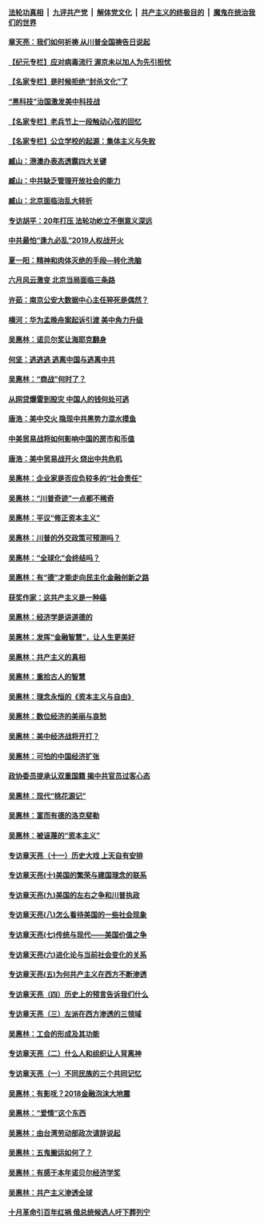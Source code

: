 ####  [法轮功真相](../../../../basic/blob/master/README.md?t=07090631) &nbsp;|&nbsp; [九评共产党](../../../../9ping.md/blob/master/README.md?t=07090631) &nbsp;|&nbsp; [解体党文化](../../../../jtdwh.md/blob/master/README.md?t=07090631)  &nbsp;|&nbsp; [共产主义的终极目的](../../../../gczydzjmd.md/blob/master/README.md?t=07090631) &nbsp;|&nbsp; [魔鬼在统治我们的世界](../../../../mgztzwmdsj.md/blob/master/README.md?t=07090631) 

#### [章天亮：我们如何祈祷 从川普全国祷告日说起](../pages/nsc423/n11944627.md?t=07090631) 

#### [【纪元专栏】应对病毒流行 渥京未以加人为先引担忧](../pages/nsc423/n11875714.md?t=07090631) 

#### [【名家专栏】是时候拒绝“封杀文化”了](../pages/nsc423/n11814093.md?t=07090631) 

#### [“黑科技”治国激发美中科技战](../pages/nsc423/n11638056.md?t=07090631) 

#### [【名家专栏】老兵节上一段触动心弦的回忆](../pages/nsc423/n11646016.md?t=07090631) 

#### [【名家专栏】公立学校的起源：集体主义与失败](../pages/nsc423/n11601833.md?t=07090631) 

#### [臧山：港澳办表态透露四大关键](../pages/nsc423/n11421628.md?t=07090631) 

#### [臧山：中共缺乏管理开放社会的能力](../pages/nsc423/n11407457.md?t=07090631) 

#### [臧山：北京面临治乱大转折](../pages/nsc423/n11406895.md?t=07090631) 

#### [专访胡平：20年打压 法轮功屹立不倒意义深远](../pages/nsc423/n11398800.md?t=07090631) 

#### [中共最怕“逢九必乱”2019人权战开火](../pages/nsc423/n11385248.md?t=07090631) 

#### [夏一阳：精神和肉体灭绝的手段—转化洗脑](../pages/nsc423/n11368250.md?t=07090631) 

#### [六月风云激变 北京当局面临三条路](../pages/nsc423/n11313668.md?t=07090631) 

#### [许茹：南京公安大数据中心主任猝死是偶然？](../pages/nsc423/n11064744.md?t=07090631) 

#### [横河：华为孟晚舟案起诉引渡 美中角力升级](../pages/nsc423/n11027230.md?t=07090631) 

#### [吴惠林：诺贝尔奖让海耶克翻身](../pages/nsc423/n10890049.md?t=07090631) 

#### [何坚：逃逃逃 逃离中国与逃离中共](../pages/nsc423/n10592891.md?t=07090631) 

#### [吴惠林：“商战”何时了？](../pages/nsc423/n10573558.md?t=07090631) 

#### [从网贷爆雷到股灾 中国人的钱何处可逃](../pages/nsc423/n10572800.md?t=07090631) 

#### [唐浩：美中交火 隐现中共黑势力混水摸鱼](../pages/nsc423/n10544040.md?t=07090631) 

#### [中美贸易战将如何影响中国的房市和币值](../pages/nsc423/n10543697.md?t=07090631) 

#### [唐浩：美中贸易战开火 烧出中共危机](../pages/nsc423/n10540126.md?t=07090631) 

#### [吴惠林：企业家是否应负较多的“社会责任”](../pages/nsc423/n10535022.md?t=07090631) 

#### [吴惠林：“川普奇迹”一点都不稀奇](../pages/nsc423/n10512808.md?t=07090631) 

#### [吴惠林：平议“修正资本主义”](../pages/nsc423/n10495724.md?t=07090631) 

#### [吴惠林：川普的外交政策可预测吗？](../pages/nsc423/n10462387.md?t=07090631) 

#### [吴惠林：“全球化”会终结吗？](../pages/nsc423/n10452838.md?t=07090631) 

#### [吴惠林：有“德”才能走向民主化金融创新之路](../pages/nsc423/n10432292.md?t=07090631) 

#### [获奖作家：这共产主义是一种癌](../pages/nsc423/n10431541.md?t=07090631) 

#### [吴惠林：经济学是讲道德的](../pages/nsc423/n10398014.md?t=07090631) 

#### [吴惠林：发挥“金融智慧”，让人生更美好](../pages/nsc423/n10375019.md?t=07090631) 

#### [吴惠林：共产主义的真相](../pages/nsc423/n10351394.md?t=07090631) 

#### [吴惠林：重拾古人的智慧](../pages/nsc423/n10337691.md?t=07090631) 

#### [吴惠林：理念永恒的《资本主义与自由》](../pages/nsc423/n10316274.md?t=07090631) 

#### [吴惠林：数位经济的美丽与哀愁](../pages/nsc423/n10292946.md?t=07090631) 

#### [吴惠林：美中经济战将开打？](../pages/nsc423/n10258825.md?t=07090631) 

#### [吴惠林：可怕的中国经济扩张](../pages/nsc423/n10219147.md?t=07090631) 

#### [政协委员提承认双重国籍 揭中共官员过客心态](../pages/nsc423/n10208809.md?t=07090631) 

#### [吴惠林：现代“桃花源记”](../pages/nsc423/n10185234.md?t=07090631) 

#### [吴惠林：富而有德的洛克斐勒](../pages/nsc423/n10142264.md?t=07090631) 

#### [吴惠林：被诬蔑的“资本主义”](../pages/nsc423/n10124816.md?t=07090631) 

#### [专访章天亮（十一）历史大戏 上天自有安排](../pages/nsc423/n10094905.md?t=07090631) 

#### [专访章天亮(十)美国的繁荣与建国理念的联系](../pages/nsc423/n10094899.md?t=07090631) 

#### [专访章天亮(九)美国的左右之争和川普执政](../pages/nsc423/n10094889.md?t=07090631) 

#### [专访章天亮(八)怎么看待美国的一些社会现象](../pages/nsc423/n10094857.md?t=07090631) 

#### [专访章天亮(七)传统与现代——美国价值之争](../pages/nsc423/n10093140.md?t=07090631) 

#### [专访章天亮(六)进化论与当前社会变化的关系](../pages/nsc423/n10092036.md?t=07090631) 

#### [专访章天亮(五)为何共产主义在西方不断渗透](../pages/nsc423/n10083620.md?t=07090631) 

#### [专访章天亮（四）历史上的预言告诉我们什么](../pages/nsc423/n10083606.md?t=07090631) 

#### [专访章天亮（三）左派在西方渗透的三领域](../pages/nsc423/n10081115.md?t=07090631) 

#### [吴惠林：工会的形成及其功能](../pages/nsc423/n10080633.md?t=07090631) 

#### [专访章天亮（二）什么人和组织让人背离神](../pages/nsc423/n10076637.md?t=07090631) 

#### [专访章天亮（一）不同民族的三个共同记忆](../pages/nsc423/n10074188.md?t=07090631) 

#### [吴惠林：有影呒？2018金融泡沫大地震](../pages/nsc423/n10040534.md?t=07090631) 

#### [吴惠林：“爱情”这个东西](../pages/nsc423/n10019423.md?t=07090631) 

#### [吴惠林：由台湾劳动部政次请辞说起](../pages/nsc423/n9979679.md?t=07090631) 

#### [吴惠林：五鬼搬运如何了？](../pages/nsc423/n9925338.md?t=07090631) 

#### [吴惠林：有感于本年诺贝尔经济学奖](../pages/nsc423/n9871883.md?t=07090631) 

#### [吴惠林：共产主义渗透全球](../pages/nsc423/n9812748.md?t=07090631) 

#### [十月革命引百年红祸 俄总统候选人吁下葬列宁](../pages/nsc423/n9810182.md?t=07090631) 

